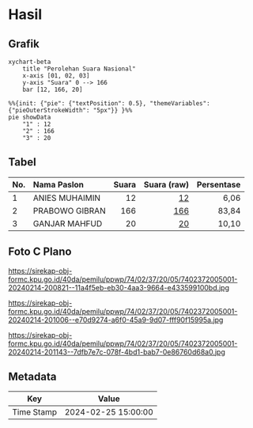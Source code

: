 # Hasil

## Grafik

```mermaid
xychart-beta
    title "Perolehan Suara Nasional"
    x-axis [01, 02, 03]
    y-axis "Suara" 0 --> 166
    bar [12, 166, 20]
```

```mermaid
%%{init: {"pie": {"textPosition": 0.5}, "themeVariables": {"pieOuterStrokeWidth": "5px"}} }%%
pie showData
    "1" : 12
    "2" : 166
    "3" : 20
```

## Tabel

| No. | Nama Paslon    | Suara | Suara (raw) | Persentase |
|:--- |:-------------- | -----:| -----------:| ----------:|
| 1   | ANIES MUHAIMIN | 12    | [12][p-1]   | 6,06       |
| 2   | PRABOWO GIBRAN | 166   | [166][p-2]  | 83,84      |
| 3   | GANJAR MAHFUD  | 20    | [20][p-3]   | 10,10      |


[p-1]: https://github.com/gigit-pemilu/pemilu-2024/blob/main/pilpres/hitung-suara/sub/74-sulawesi-tenggara/sub/02-konawe/sub/37-onembute/sub/2005-ulumeraka/sub/001-tps/sub/paslon-1.txt
[p-2]: https://github.com/gigit-pemilu/pemilu-2024/blob/main/pilpres/hitung-suara/sub/74-sulawesi-tenggara/sub/02-konawe/sub/37-onembute/sub/2005-ulumeraka/sub/001-tps/sub/paslon-2.txt
[p-3]: https://github.com/gigit-pemilu/pemilu-2024/blob/main/pilpres/hitung-suara/sub/74-sulawesi-tenggara/sub/02-konawe/sub/37-onembute/sub/2005-ulumeraka/sub/001-tps/sub/paslon-3.txt

## Foto C Plano

https://sirekap-obj-formc.kpu.go.id/40da/pemilu/ppwp/74/02/37/20/05/7402372005001-20240214-200821--11a4f5eb-eb30-4aa3-9664-e433599100bd.jpg

https://sirekap-obj-formc.kpu.go.id/40da/pemilu/ppwp/74/02/37/20/05/7402372005001-20240214-201006--e70d9274-a6f0-45a9-9d07-fff90f15995a.jpg

https://sirekap-obj-formc.kpu.go.id/40da/pemilu/ppwp/74/02/37/20/05/7402372005001-20240214-201143--7dfb7e7c-078f-4bd1-bab7-0e86760d68a0.jpg


## Metadata

| Key        | Value               |
| ---------- | ------------------- |
| Time Stamp | 2024-02-25 15:00:00 |



